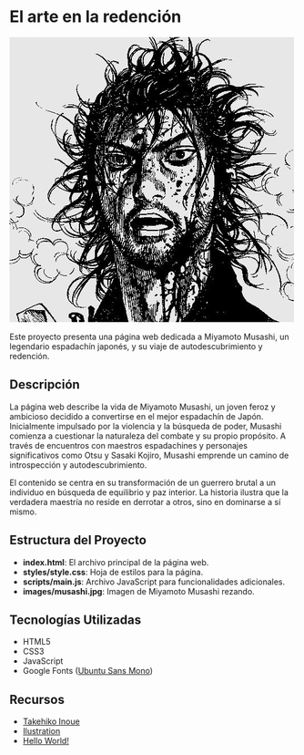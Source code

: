 # El arte en la redención

![Musashi cover of blood](images/takezo-shinmen.jpg)

Este proyecto presenta una página web dedicada a Miyamoto Musashi, un legendario espadachín japonés, y su viaje de autodescubrimiento y redención.

## Descripción

La página web describe la vida de Miyamoto Musashi, un joven feroz y ambicioso decidido a convertirse en el mejor espadachín de Japón. Inicialmente impulsado por la violencia y la búsqueda de poder, Musashi comienza a cuestionar la naturaleza del combate y su propio propósito. A través de encuentros con maestros espadachines y personajes significativos como Otsu y Sasaki Kojiro, Musashi emprende un camino de introspección y autodescubrimiento.

El contenido se centra en su transformación de un guerrero brutal a un individuo en búsqueda de equilibrio y paz interior. La historia ilustra que la verdadera maestría no reside en derrotar a otros, sino en dominarse a sí mismo.

## Estructura del Proyecto

- **index.html**: El archivo principal de la página web.
- **styles/style.css**: Hoja de estilos para la página.
- **scripts/main.js**: Archivo JavaScript para funcionalidades adicionales.
- **images/musashi.jpg**: Imagen de Miyamoto Musashi rezando.

## Tecnologías Utilizadas

- HTML5
- CSS3
- JavaScript
- Google Fonts ([Ubuntu Sans Mono](https://fonts.google.com/specimen/Ubuntu+Sans+Mono))

## Recursos
- [Takehiko Inoue](https://itplanning.co.jp/)
- [Ilustration](https://pm1.aminoapps.com/8119/cb8bd7a34e536c41e5b18510c3741fac67384be6r1-620-672v2_uhq.jpg)
- [Hello World!](https://github.com/abdiasejr)
